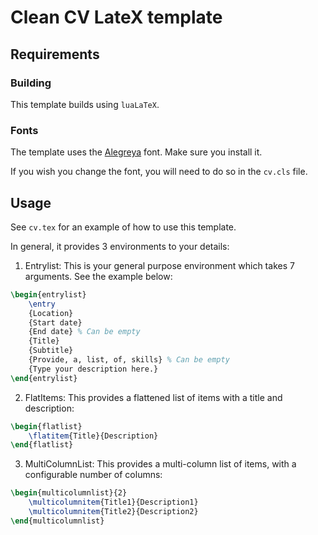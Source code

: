 # Clean CV LateX template

## Requirements
### Building
This template builds using `luaLaTeX`.

### Fonts
The template uses the [Alegreya](https://fonts.google.com/specimen/Alegreya) font. Make sure you install it.

If you wish you change the font, you will need to do so in the `cv.cls` file.


## Usage
See `cv.tex` for an example of how to use this template.

In general, it provides 3 environments to your details:

1. Entrylist: This is your general purpose environment which takes 7 arguments. See the example below:
```latex
\begin{entrylist}
	\entry
	{Location}
	{Start date}
	{End date} % Can be empty
	{Title}
	{Subtitle}
	{Provide, a, list, of, skills} % Can be empty
	{Type your description here.}
\end{entrylist}
```

2. FlatItems: This provides a flattened list of items with a title and description:
```latex
\begin{flatlist}
	\flatitem{Title}{Description}
\end{flatlist}
```

3. MultiColumnList: This provides a multi-column list of items, with a configurable number of columns:
```latex
\begin{multicolumnlist}{2}
	\multicolumnitem{Title1}{Description1}
	\multicolumnitem{Title2}{Description2}
\end{multicolumnlist}
```